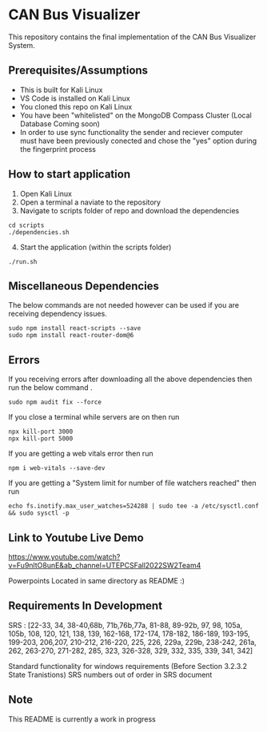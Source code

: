 # CAN Bus Visualizer
This repository contains the final implementation of the CAN Bus Visualizer System. 


## Prerequisites/Assumptions
* This is built for Kali Linux 
* VS Code is installed on Kali Linux
* You cloned this repo on Kali Linux
* You have been "whitelisted" on the MongoDB Compass Cluster (Local Database Coming soon)
* In order to use sync functionality the sender and reciever computer must have been previously conected and chose the "yes" option during the fingerprint process

## How to start application
1. Open Kali Linux
2. Open a terminal a naviate to the repository
3. Navigate to scripts folder of repo and download the dependencies
```
cd scripts
./dependencies.sh
```

4. Start the application (within the scripts folder)
```
./run.sh
```

## Miscellaneous Dependencies
The below commands are not needed however can be used if you are receiving dependency issues.
```
sudo npm install react-scripts --save
sudo npm install react-router-dom@6

``` 

## Errors
If you receiving errors after downloading all the above dependencies then run the below command .
```
sudo npm audit fix --force
```

If you close a terminal while servers are on then run 
```
npx kill-port 3000
npx kill-port 5000
```

If you are getting a web vitals error then run
```
npm i web-vitals --save-dev
```

If you are getting a "System limit for number of file watchers reached" then run
```
echo fs.inotify.max_user_watches=524288 | sudo tee -a /etc/sysctl.conf && sudo sysctl -p
```
## Link to Youtube Live Demo
https://www.youtube.com/watch?v=Fu9nltO8unE&ab_channel=UTEPCSFall2022SW2Team4

Powerpoints Located in same directory as README :) 

## Requirements In Development
SRS : [22-33, 34, 38-40,68b, 71b,76b,77a, 81-88, 89-92b, 97, 98, 105a, 105b, 108,
       120, 121, 138, 139, 162-168, 172-174, 178-182, 186-189, 193-195, 199-203, 
       206,207, 210-212, 216-220, 225, 226, 229a, 229b, 238-242, 261a, 262, 263-270, 271-282,
       285, 323, 326-328, 329, 332, 335, 339, 341, 342] 

Standard functionality for windows requirements (Before Section 3.2.3.2 State Tranistions)
SRS numbers out of order in SRS document

## Note
This README is currently a work in progress

